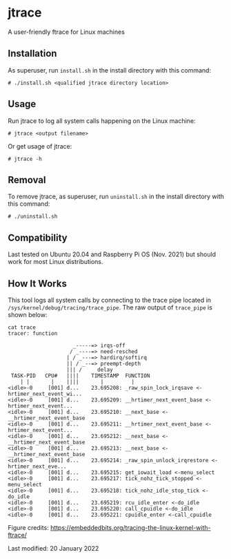 # jtrace
A user-friendly ftrace for Linux machines


## Installation
As superuser, run ```install.sh``` in the install directory with this command:
```
# ./install.sh <qualified jtrace directory location>
```

## Usage
Run jtrace to log all system calls happening on the Linux machine:
```
# jtrace <output filename>
```

Or get usage of jtrace:
```
# jtrace -h
```

## Removal
To remove jtrace, as superuser, run ```uninstall.sh``` in the install directory with this command:
```
# ./uninstall.sh
```

## Compatibility
Last tested on Ubuntu 20.04 and Raspberry Pi OS (Nov. 2021) but should work for most Linux distributions.


## How It Works
This tool logs all system calls by connecting to the trace pipe located in
```/sys/kernel/debug/tracing/trace_pipe```. The raw output of ```trace_pipe``` is shown below:
```
cat trace
tracer: function

                     _-----=> irqs-off
                    / _----=> need-resched
                   | / _---=> hardirq/softirq
                   || / _--=> preempt-depth
                   ||| /     delay
 TASK-PID   CPU#   ||||    TIMESTAMP  FUNCTION
    | |       |    ||||       |         |
<idle>-0     [001] d...    23.695208: _raw_spin_lock_irqsave <-hrtimer_next_event_wi...
<idle>-0     [001] d...    23.695209: __hrtimer_next_event_base <-hrtimer_next_event...
<idle>-0     [001] d...    23.695210: __next_base <-__hrtimer_next_event_base
<idle>-0     [001] d...    23.695211: __hrtimer_next_event_base <-hrtimer_next_event...
<idle>-0     [001] d...    23.695212: __next_base <-__hrtimer_next_event_base
<idle>-0     [001] d...    23.695213: __next_base <-__hrtimer_next_event_base
<idle>-0     [001] d...    23.695214: _raw_spin_unlock_irqrestore <-hrtimer_next_eve...
<idle>-0     [001] d...    23.695215: get_iowait_load <-menu_select
<idle>-0     [001] d...    23.695217: tick_nohz_tick_stopped <-menu_select
<idle>-0     [001] d...    23.695218: tick_nohz_idle_stop_tick <-do_idle
<idle>-0     [001] d...    23.695219: rcu_idle_enter <-do_idle
<idle>-0     [001] d...    23.695220: call_cpuidle <-do_idle
<idle>-0     [001] d...    23.695221: cpuidle_enter <-call_cpuidle
```
Figure credits: https://embeddedbits.org/tracing-the-linux-kernel-with-ftrace/


Last modified: 20 January 2022